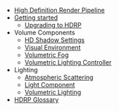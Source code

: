 * [High Definition Render Pipeline](index)
* [Getting started](Getting-started-with-HDRP)
  * [Upgrading to HDRP](Upgrading-To-HDRP)
* Volume Components
  * [HD Shadow Settings](HD-Shadow-Settings)
  * [Visual Environment](Visual-Environment)
  * [Volumetric Fog](Volumetric-Fog)
  * [Volumetric Lighting Controller](Volumetric-Lighting-Controller)
* Lighting
  * [Atmospheric Scattering](Atmospheric-Scattering)
  * [Light Component](Light-Component)
  * [Volumetric Lighting](Volumetric-Lighting)
* [HDRP Glossary](Glossary)

